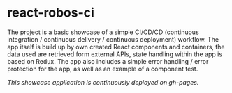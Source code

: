# react-robos-ci
The project is a basic showcase of a simple CI/CD/CD (continuous integration / continuous delivery / continuous deployment) workflow. The app itself is build up by own created React components and containers, the data used are retrieved form external APIs, state handling within the app is based on Redux. The app also includes a simple error handling / error protection for the app, as well as an example of a component test.

*This showcase application is continuously deployed on gh-pages.*